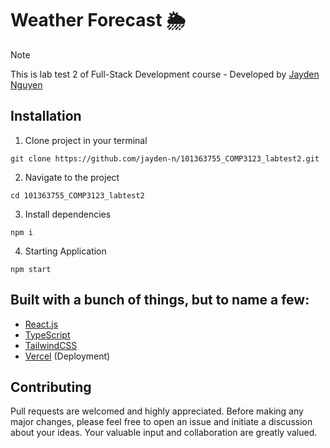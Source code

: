 # Weather Forecast 🌦️

> [!NOTE]
> This is lab test 2 of Full-Stack Development course - Developed by [Jayden Nguyen](https://jaydennguyen.dev/)


## Installation

1. Clone project in your terminal

```shell
git clone https://github.com/jayden-n/101363755_COMP3123_labtest2.git
```

2. Navigate to the project

```shell
cd 101363755_COMP3123_labtest2
```

3. Install dependencies

```shell
npm i
```
4. Starting Application

```shell
npm start
```

## Built with a bunch of things, but to name a few:
- [React.js](https://react.dev)
- [TypeScript](https://www.typescriptlang.org)
- [TailwindCSS](https://tailwindcss.com)
- [Vercel](https://vercel.com) (Deployment)

## Contributing

Pull requests are welcomed and highly appreciated. Before making any major changes, please feel free to open an issue and initiate a discussion about your ideas. Your valuable input and collaboration are greatly valued.
